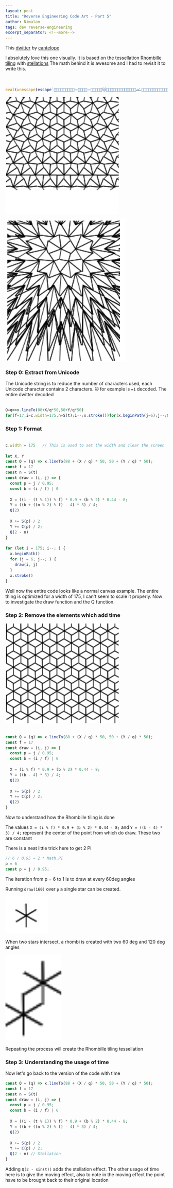 ```yaml
---
layout: post
title: "Reverse Engineering Code Art - Part 5"
author: Nimalan
tags: dev reverse-engineering
excerpt_separator: <!--more-->
---
```


This [dwitter](https://www.dwitter.net/d/21570) by [cantelope](https://www.dwitter.net/u/cantelope)

I absolutely love this one visually. It is based on the tessellation [Rhombille tiling](https://en.wikipedia.org/wiki/Rhombille_tiling) with [stellations](https://en.wikipedia.org/wiki/Stellation) The math behind it is awesome and I had to revisit it to write this.

```js


eval(unescape(escape`𤐽𬐽🡸𛡬𪑮𩑔𫰨𞀸𚱘𛱱𚠵𜀬𝐰𚱙𛱱𚠵𜀩𒡦𫱲𚁦🐱𝰬𪐽𨰮𭱩𩁴𪀽𜐷𝐬𫠽𤰨𭀩𞱩𛐭𞱸𛡳𭁲𫱫𩐨𚐩𩡯𬠨𮀮𨡥𩱩𫡐𨑴𪀨𪠽𝠩𞱪𛐭𞱑𚀲𛑮𚐩𦀽𚁩𛑴𙐱𚐥𩠪𛠹𚰨𨠽𪐯𩡼𜀩𙐲𚠮𝀴𛐸𛁙🐨𨠫𫠥𜠥𩠭𝀩𚠳𛰴𛁑𚀲𚐬𦀫👓𚁰👪𛰮𞐵𚐯𜠬𦐫👃𚁰𚐯𜠻`.replace(/u../g,'')))


```

![Code Art 5-2](/assets/images/code_art_5_1.png)

![Code Art 5-1](/assets/images/code_art_5_2.png)

<!--more-->

### Step 0: Extract from Unicode

The Unicode string is to reduce the number of characters used, each Unicode character contains 2 characters. `🐱` for example is `=1` decoded. The entire dwitter decoded

```js

Q=q=>x.lineTo(88+X/q*50,50+Y/q*50)
for(f=17,i=c.width=175,n=S(t);i--;x.stroke())for(x.beginPath(j=6);j--;Q(2-n))X=(i-t%1)%f*.9+(b=i/f|0)%2*.44-8,Y=(b+n%2%f-4)*3/4,Q(2),X+=S(p=j/.95)/2,Y+=C(p)/2;


```

### Step 1: Format

```js

c.width = 175   // This is used to set the width and clear the screen

let X, Y
const Q = (q) => x.lineTo(88 + (X / q) * 50, 50 + (Y / q) * 50);
const f = 17
const n = S(t)
const draw = (i, j) => {
  const p = j / 0.95;
  const b = (i / f) | 0

  X = ((i - (t % 1)) % f) * 0.9 + (b % 2) * 0.44 - 8;
  Y = ((b + ((n % 2) % f) - 4) * 3) / 4;
  Q(2)

  X += S(p) / 2
  Y += C(p) / 2;
  Q(2 - n)
}

for (let i = 175; i--; ) {
  x.beginPath()
  for (j = 6; j--; ) {
    draw(i, j)
  }
  x.stroke()
}

```

Well now the entire code looks like a normal canvas example. The entire thing is optimized for a width of 175, I can't seem to scale it properly.
Now to investigate the draw function and the Q function.

### Step 2: Remove the elements which add time

![Code Art 5-3](/assets/images/code_art_5_3.png)

```js

const Q = (q) => x.lineTo(88 + (X / q) * 50, 50 + (Y / q) * 50);
const f = 17
const draw = (i, j) => {
  const p = j / 0.95;
  const b = (i / f) | 0

  X = (i % f) * 0.9 + (b % 2) * 0.44 - 8;
  Y = ((b - 4) * 3) / 4;
  Q(2)

  X += S(p) / 2
  Y += C(p) / 2;
  Q(2)
}

```

Now to understand how the Rhombille tiling is done

The values `X = (i % f) * 0.9 + (b % 2) * 0.44 - 8;` and `Y = ((b - 4) * 3) / 4;` represent the center of the point from which do draw. These two are constant

There is a neat little trick here to get 2 PI

```js
// 6 / 0.95 = 2 * Math.PI
p = 6
const p = j / 0.95;
```

The iteration from p = 6 to 1 is to draw at every 60deg angles

Running `draw(160)` over `p` a single star can be created.

![Code Art 5-5](/assets/images/code_art_5_5.png)

When two stars intersect, a rhombi is created with two 60 deg and 120 deg angles

![Code Art 5-6](/assets/images/code_art_5_6.png)

Repeating the process will create the Rhombille tiling tessellation

### Step 3: Understanding the usage of time

Now let's go back to the version of the code with time

```js
const Q = (q) => x.lineTo(88 + (X / q) * 50, 50 + (Y / q) * 50);
const f = 17
const n = S(t)
const draw = (i, j) => {
  const p = j / 0.95;
  const b = (i / f) | 0

  X = ((i - (t % 1)) % f) * 0.9 + (b % 2) * 0.44 - 8;
  Y = ((b + ((n % 2) % f) - 4) * 3) / 4;
  Q(2)

  X += S(p) / 2
  Y += C(p) / 2;
  Q(2 - n) // Stellation
}
```

Adding `Q(2 - sin(t))` adds the stellation effect. The other usage of time here is to give the moving effect, also to note in the moving effect the point have to be brought back to their original location
